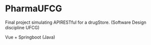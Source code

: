 # PharmaUFCG
 Final project simulating APIRESTful for a  drugStore. (Software Design discipline UFCG)
 
 
Vue + Springboot (Java)
